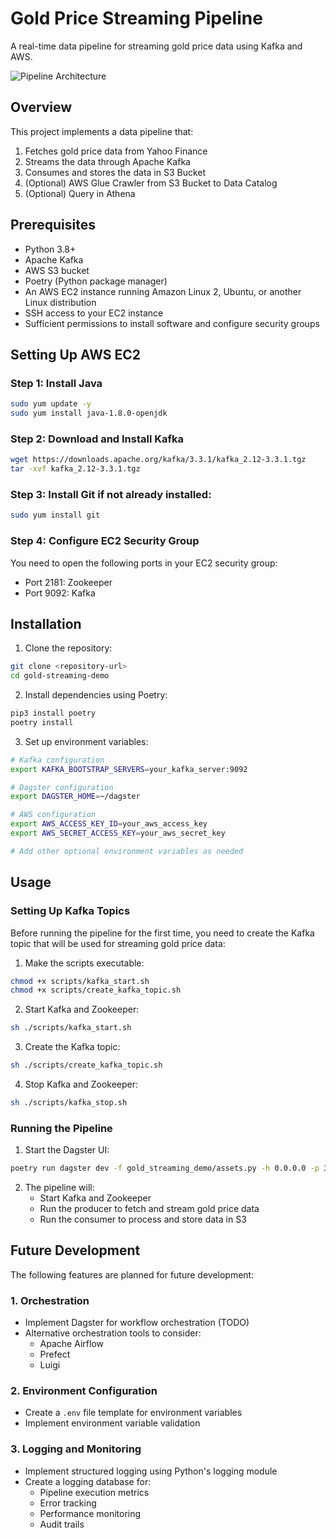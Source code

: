 # Gold Price Streaming Pipeline

A real-time data pipeline for streaming gold price data using Kafka and AWS.

![Pipeline Architecture](https://file.notion.so/f/f/dfde445b-a682-4c4a-8e17-3aa9ecc07c6c/01335b76-b0af-460b-9a3d-651ed199e7e3/image.png?table=block&id=1d10c130-b082-80e7-8464-f2c5366dff82&spaceId=dfde445b-a682-4c4a-8e17-3aa9ecc07c6c&expirationTimestamp=1744322400000&signature=7I963w80L57sYPW3qOEt8TsTsp610EorjZROqzAqlSE&downloadName=image.png)

## Overview

This project implements a data pipeline that:
1. Fetches gold price data from Yahoo Finance
2. Streams the data through Apache Kafka
3. Consumes and stores the data in S3 Bucket
4. (Optional) AWS Glue Crawler from S3 Bucket to Data Catalog
5. (Optional) Query in Athena

## Prerequisites

- Python 3.8+
- Apache Kafka
- AWS S3 bucket
- Poetry (Python package manager)
- An AWS EC2 instance running Amazon Linux 2, Ubuntu, or another Linux distribution
- SSH access to your EC2 instance
- Sufficient permissions to install software and configure security groups

## Setting Up AWS EC2

### Step 1: Install Java
```bash
sudo yum update -y
sudo yum install java-1.8.0-openjdk
```

### Step 2: Download and Install Kafka
```bash
wget https://downloads.apache.org/kafka/3.3.1/kafka_2.12-3.3.1.tgz
tar -xvf kafka_2.12-3.3.1.tgz
```

### Step 3: Install Git if not already installed:
```bash
sudo yum install git
```

### Step 4: Configure EC2 Security Group
You need to open the following ports in your EC2 security group:
- Port 2181: Zookeeper
- Port 9092: Kafka

## Installation

1. Clone the repository:
```bash
git clone <repository-url>
cd gold-streaming-demo
```

2. Install dependencies using Poetry:
```bash
pip3 install poetry
poetry install
```

3. Set up environment variables:
```bash
# Kafka configuration
export KAFKA_BOOTSTRAP_SERVERS=your_kafka_server:9092

# Dagster configuration
export DAGSTER_HOME=~/dagster

# AWS configuration
export AWS_ACCESS_KEY_ID=your_aws_access_key
export AWS_SECRET_ACCESS_KEY=your_aws_secret_key

# Add other optional environment variables as needed
```

## Usage

### Setting Up Kafka Topics

Before running the pipeline for the first time, you need to create the Kafka topic that will be used for streaming gold price data:

1. Make the scripts executable:
```bash
chmod +x scripts/kafka_start.sh
chmod +x scripts/create_kafka_topic.sh
```

2. Start Kafka and Zookeeper:
```bash
sh ./scripts/kafka_start.sh
```

3. Create the Kafka topic:
```bash
sh ./scripts/create_kafka_topic.sh
```

4. Stop Kafka and Zookeeper:
```bash
sh ./scripts/kafka_stop.sh
```

### Running the Pipeline

1. Start the Dagster UI:
```bash
poetry run dagster dev -f gold_streaming_demo/assets.py -h 0.0.0.0 -p 3000
```

2. The pipeline will:
   - Start Kafka and Zookeeper
   - Run the producer to fetch and stream gold price data
   - Run the consumer to process and store data in S3

## Future Development

The following features are planned for future development:

### 1. Orchestration
- Implement Dagster for workflow orchestration (TODO)
- Alternative orchestration tools to consider:
  - Apache Airflow
  - Prefect
  - Luigi

### 2. Environment Configuration
- Create a `.env` file template for environment variables
- Implement environment variable validation

### 3. Logging and Monitoring
- Implement structured logging using Python's logging module
- Create a logging database for:
  - Pipeline execution metrics
  - Error tracking
  - Performance monitoring
  - Audit trails
